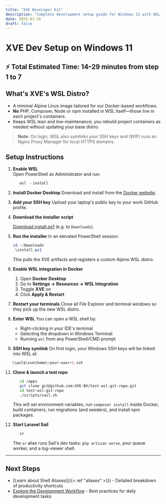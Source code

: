 ```yaml
---
title: "XVE Developer Kit"
description: "Complete development setup guide for Windows 11 with WSL, Docker, and Laravel Sail"
date: 2025-01-26
draft: false
---
```


# XVE Dev Setup on Windows 11

## ⚡ Total Estimated Time: 14–29 minutes from step 1 to 7

## What's XVE's WSL Distro?

* A minimal Alpine Linux image tailored for our Docker-based workflows.
* **No** PHP, Composer, Node or npm installed in WSL itself—those live in each project's containers.
* Keeps WSL lean and low-maintenance; you rebuild project containers as needed without updating your base distro.

> **Note:** On login, WSL also symlinks your SSH keys and (WIP) runs an Nginx Proxy Manager for local HTTPS domains.

## Setup Instructions

1. **Enable WSL**  
   Open PowerShell as Administrator and run:

   ```powershell
      wsl --install
   ```

2. **Install Docker Desktop**
   Download and install from the [Docker website](https://www.docker.com/).

3. **Add your SSH key**
   Upload your laptop's public key to your work GitHub profile.

4. **Download the installer script**
 
   <a href="https://raw.githubusercontent.com/XVE-BV/windows-powershell-wsl-distro-importer/main/install.ps1" download>Download install.ps1</a> (e.g. to `Downloads`).

6. **Run the installer**
   In an elevated PowerShell session:

   ```powershell
   cd ~/Downloads
   .\install.ps1
   ```

   This pulls the XVE artifacts and registers a custom Alpine WSL distro.

7. **Enable WSL integration in Docker**

   1. Open **Docker Desktop**
   2. Go to **Settings → Resources → WSL Integration**
   3. Toggle **XVE** on
   4. Click **Apply & Restart**

8. **Restart your terminals**
   Close all File Explorer and terminal windows so they pick up the new WSL distro.

9. **Enter WSL**
   You can open a WSL shell by:

   * Right-clicking in your IDE's terminal
   * Selecting the dropdown in Windows Terminal
   * Running `wsl` from any PowerShell/CMD prompt

10. **SSH key symlink**
   On first login, your Windows SSH keys will be linked into WSL at:

   ```bash
      \\wsl$\xve\home\<your-user>\.ssh
   ```

11. **Clone & launch a test repo**

    ```bash
       cd /apps
       git clone git@github.com:XVE-BV/test-wsl-git-repo.git
       cd test-wsl-git-repo
       ./scripts/sail.sh
    ```

    This will set environment variables, run `composer install` inside Docker, build containers, run migrations (and seeders), and install npm packages.

12. **Start Laravel Sail**

    ```bash
       sr
    ```

    The `sr` alias runs Sail's dev tasks: `php artisan serve`, your queue worker, and a log-viewer shell.

---

## Next Steps

- [Learn about Shell Aliases]({{< ref "aliases" >}}) - Detailed breakdown of productivity shortcuts
- [Explore the Development Workflow](#) - Best practices for daily development tasks